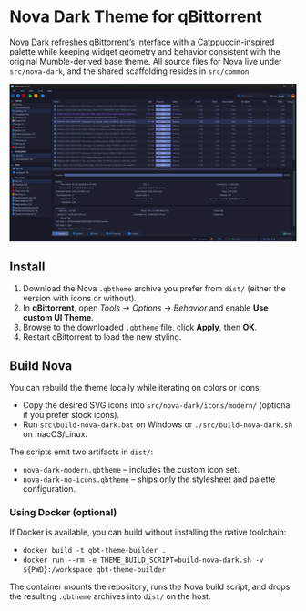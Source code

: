# Nova Dark Theme for qBittorrent

Nova Dark refreshes qBittorrent’s interface with a Catppuccin-inspired palette while keeping widget geometry and behavior consistent with the original Mumble-derived base theme. All source files for Nova live under `src/nova-dark`, and the shared scaffolding resides in `src/common`.

![Nova Dark screenshot](screenshots/nova-dark.png)

## Install

1. Download the Nova `.qbtheme` archive you prefer from `dist/` (either the version with icons or without).
2. In **qBittorrent**, open *Tools → Options → Behavior* and enable **Use custom UI Theme**.
3. Browse to the downloaded `.qbtheme` file, click **Apply**, then **OK**.
4. Restart qBittorrent to load the new styling.

## Build Nova

You can rebuild the theme locally while iterating on colors or icons:

- Copy the desired SVG icons into `src/nova-dark/icons/modern/` (optional if you prefer stock icons).
- Run `src\build-nova-dark.bat` on Windows or `./src/build-nova-dark.sh` on macOS/Linux.

The scripts emit two artifacts in `dist/`:

- `nova-dark-modern.qbtheme` – includes the custom icon set.
- `nova-dark-no-icons.qbtheme` – ships only the stylesheet and palette configuration.

### Using Docker (optional)

If Docker is available, you can build without installing the native toolchain:

- `docker build -t qbt-theme-builder .`
- `docker run --rm -e THEME_BUILD_SCRIPT=build-nova-dark.sh -v ${PWD}:/workspace qbt-theme-builder`

The container mounts the repository, runs the Nova build script, and drops the resulting `.qbtheme` archives into `dist/` on the host.
